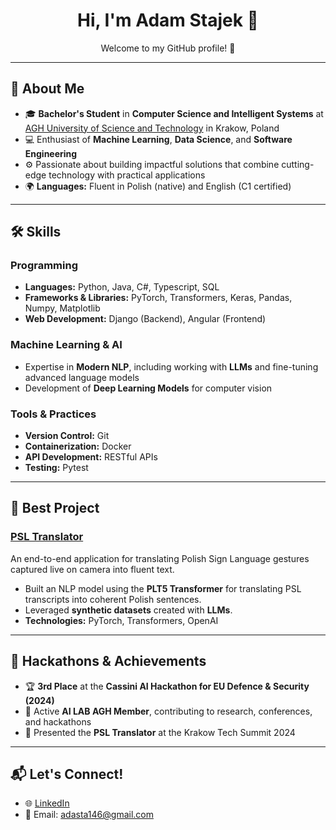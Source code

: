 <h1 align="center">Hi, I'm Adam Stajek 👋</h1>
<p align="center">Welcome to my GitHub profile! 🚀</p>

---

## 🌟 About Me

- 🎓 **Bachelor's Student** in **Computer Science and Intelligent Systems** at [AGH University of Science and Technology](https://www.agh.edu.pl/) in Krakow, Poland
- 💻 Enthusiast of **Machine Learning**, **Data Science**, and **Software Engineering**
- ⚙️ Passionate about building impactful solutions that combine cutting-edge technology with practical applications
- 🌍 **Languages:** Fluent in Polish (native) and English (C1 certified)

---

## 🛠️ Skills

### Programming
- **Languages:** Python, Java, C#, Typescript, SQL
- **Frameworks & Libraries:** PyTorch, Transformers, Keras, Pandas, Numpy, Matplotlib
- **Web Development:** Django (Backend), Angular (Frontend)

### Machine Learning & AI
- Expertise in **Modern NLP**, including working with **LLMs** and fine-tuning advanced language models
- Development of **Deep Learning Models** for computer vision

### Tools & Practices
- **Version Control:** Git
- **Containerization:** Docker
- **API Development:** RESTful APIs
- **Testing:** Pytest

---

## 🚀 Best Project

### [PSL Translator](https://github.com/AI-LAB-AGH/PSL-Translator)
An end-to-end application for translating Polish Sign Language gestures captured live on camera into fluent text. 
- Built an NLP model using the **PLT5 Transformer** for translating PSL transcripts into coherent Polish sentences.
- Leveraged **synthetic datasets** created with **LLMs**.
- **Technologies:** PyTorch, Transformers, OpenAI
---

## 🎤 Hackathons & Achievements

- 🏆 **3rd Place** at the **Cassini AI Hackathon for EU Defence & Security (2024)**
- 📢 Active **AI LAB AGH Member**, contributing to research, conferences, and hackathons
- 🚀 Presented the **PSL Translator** at the Krakow Tech Summit 2024

---

## 📬 Let's Connect!

- 🌐 [LinkedIn](https://www.linkedin.com/in/adam-stajek-2a1306243/)
- 📧 Email: adasta146@gmail.com
